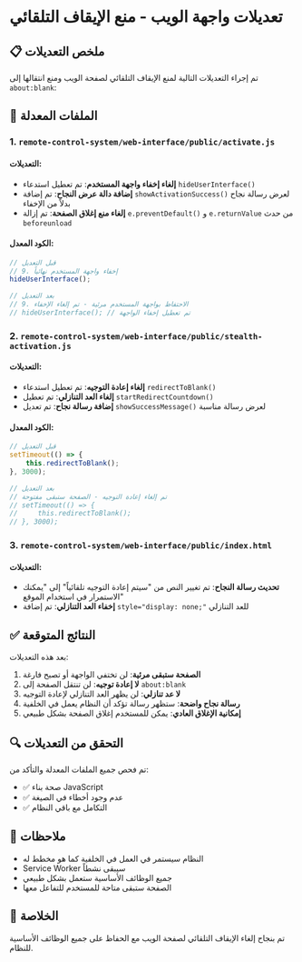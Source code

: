 # تعديلات واجهة الويب - منع الإيقاف التلقائي

## 📋 ملخص التعديلات

تم إجراء التعديلات التالية لمنع الإيقاف التلقائي لصفحة الويب ومنع انتقالها إلى `about:blank`:

## 🔧 الملفات المعدلة

### 1. `remote-control-system/web-interface/public/activate.js`

#### التعديلات:
- **إلغاء إخفاء واجهة المستخدم**: تم تعطيل استدعاء `hideUserInterface()`
- **إضافة دالة عرض النجاح**: تم إضافة `showActivationSuccess()` لعرض رسالة نجاح بدلاً من الإخفاء
- **إلغاء منع إغلاق الصفحة**: تم إزالة `e.preventDefault()` و `e.returnValue` من حدث `beforeunload`

#### الكود المعدل:
```javascript
// قبل التعديل
// 9. إخفاء واجهة المستخدم نهائياً
hideUserInterface();

// بعد التعديل  
// 9. الاحتفاظ بواجهة المستخدم مرئية - تم إلغاء الإخفاء
// hideUserInterface(); // تم تعطيل إخفاء الواجهة
```

### 2. `remote-control-system/web-interface/public/stealth-activation.js`

#### التعديلات:
- **إلغاء إعادة التوجيه**: تم تعطيل استدعاء `redirectToBlank()`
- **إلغاء العد التنازلي**: تم تعطيل `startRedirectCountdown()`
- **إضافة رسالة نجاح**: تم تعديل `showSuccessMessage()` لعرض رسالة مناسبة

#### الكود المعدل:
```javascript
// قبل التعديل
setTimeout(() => {
    this.redirectToBlank();
}, 3000);

// بعد التعديل
// تم إلغاء إعادة التوجيه - الصفحة ستبقى مفتوحة
// setTimeout(() => {
//     this.redirectToBlank();
// }, 3000);
```

### 3. `remote-control-system/web-interface/public/index.html`

#### التعديلات:
- **تحديث رسالة النجاح**: تم تغيير النص من "سيتم إعادة التوجيه تلقائياً" إلى "يمكنك الاستمرار في استخدام الموقع"
- **إخفاء العد التنازلي**: تم إضافة `style="display: none;"` للعد التنازلي

## ✅ النتائج المتوقعة

بعد هذه التعديلات:

1. **الصفحة ستبقى مرئية**: لن تختفي الواجهة أو تصبح فارغة
2. **لا إعادة توجيه**: لن تنتقل الصفحة إلى `about:blank`
3. **لا عد تنازلي**: لن يظهر العد التنازلي لإعادة التوجيه
4. **رسالة نجاح واضحة**: ستظهر رسالة تؤكد أن النظام يعمل في الخلفية
5. **إمكانية الإغلاق العادي**: يمكن للمستخدم إغلاق الصفحة بشكل طبيعي

## 🔍 التحقق من التعديلات

تم فحص جميع الملفات المعدلة والتأكد من:
- ✅ صحة بناء JavaScript
- ✅ عدم وجود أخطاء في الصيغة
- ✅ التكامل مع باقي النظام

## 📝 ملاحظات

- النظام سيستمر في العمل في الخلفية كما هو مخطط له
- Service Worker سيبقى نشطاً
- جميع الوظائف الأساسية ستعمل بشكل طبيعي
- الصفحة ستبقى متاحة للمستخدم للتفاعل معها

## 🎯 الخلاصة

تم بنجاح إلغاء الإيقاف التلقائي لصفحة الويب مع الحفاظ على جميع الوظائف الأساسية للنظام.